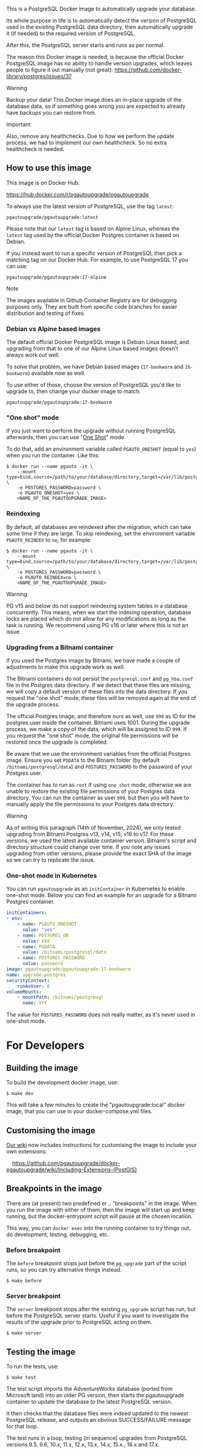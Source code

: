 This is a PostgreSQL Docker image to automatically upgrade
your database.

Its whole purpose in life is to automatically detect the
version of PostgreSQL used in the existing PostgreSQL data
directory, then automatically upgrade it (if needed) to the
required version of PostgreSQL.

After this, the PostgreSQL server starts and runs as per
normal.

The reason this Docker image is needed, is because the
official Docker PostgreSQL image has no ability to handle
version upgrades, which leaves people to figure it out
manually (not great): https://github.com/docker-library/postgres/issues/37

> [!WARNING]
> Backup your data!
> This Docker image does an in-place upgrade of the database
> data, so if something goes wrong you are expected to already
> have backups you can restore from.

> [!IMPORTANT]
> Also, remove any healthchecks.
> Due to how we perform the update process, we had to implement our own healthcheck.
> So no extra healthcheck is needed.

## How to use this image

This image is on Docker Hub:

https://hub.docker.com/r/pgautoupgrade/pgautoupgrade

To always use the latest version of PostgreSQL, use the tag
`latest`:

    pgautoupgrade/pgautoupgrade:latest

Please note that our `latest` tag is based on Alpine Linux,
whereas the `latest` tag used by the official Docker
Postgres container is based on Debian.

If you instead want to run a specific version of PostgreSQL
then pick a matching tag on our Docker Hub. For example, to
use PostgreSQL 17 you can use:

    pgautoupgrade/pgautoupgrade:17-alpine

> [!NOTE]  
> The images available in Github Container Registry are for debugging
> purposes only. They are built from specific code branches for easier
> distribution and testing of fixes.

### Debian vs Alpine based images

The default official Docker PostgreSQL image is Debian Linux
based, and upgrading from that to one of our Alpine Linux
based images doesn't always work out well.

To solve that problem, we have Debian based images
(`17-bookworm` and `16-bookworm`) available now as well.

To use either of those, choose the version of PostgreSQL you'd
like to upgrade to, then change your docker image to match:

    pgautoupgrade/pgautoupgrade:17-bookworm

### "One shot" mode

If you just want to perform the upgrade without running PostgreSQL
afterwards, then you can use "[One Shot](https://github.com/pgautoupgrade/docker-pgautoupgrade/issues/13)" mode.

To do that, add an environment variable called `PGAUTO_ONESHOT`
(equal to `yes`) when you run the container.  Like this:

```
$ docker run --name pgauto -it \
	--mount type=bind,source=/path/to/your/database/directory,target=/var/lib/postgresql/data \
	-e POSTGRES_PASSWORD=password \
	-e PGAUTO_ONESHOT=yes \
	<NAME_OF_THE_PGAUTOUPGRADE_IMAGE>
```

### Reindexing

By default, all databases are reindexed after the migration, which can take some time if they are large.
To skip reindexing, set the environment variable `PGAUTO_REINDEX` to `no`, for example:

```
$ docker run --name pgauto -it \
	--mount type=bind,source=/path/to/your/database/directory,target=/var/lib/postgresql/data \
	-e POSTGRES_PASSWORD=password \
	-e PGAUTO_REINDEX=no \
	<NAME_OF_THE_PGAUTOUPGRADE_IMAGE>
```

> [!WARNING]
> PG v15 and below do not support reindexing system tables in a database concurrently. This means, when we start the indexing operation, database locks are placed which do not allow for any modifications as long as the task is running. We recommend using PG v16 or later where this is not an issue.

### Upgrading from a Bitnami container

If you used the Postgres image by Bitnami, we have made a couple of adjustments to make this upgrade work as well.

The Bitnami containers do not persist the `postgresql.conf` and `pg_hba.conf` file in the Postgres data directory. If we detect that these files are missing, we will copy a default version of these files into the data directory. If you request the "one shot" mode, these files will be removed again at the end of the upgrade process.

The official Postgres image, and therefore ours as well, use `999` as ID for the postgres user inside the container. Bitnami uses 1001. During the upgrade process, we make a copy of the data, which will be assigned to ID `999`. If you request the "one shot" mode, the original file permissions will be restored once the upgrade is completed.

Be aware that we use the environment variables from the official Postgres image. Ensure you set `PGDATA` to the Bitnami folder (by default `/bitnami/postgresql/data`) and `POSTGRES_PASSWORD` to the password of your Postgres user.

The container has to run as `root` if using `one shot` mode, otherwise we are unable to restore the existing file permissions of your Postgres data directory. You can run the container as user `999`, but then you will have to manually apply the file permissions to your Postgres data directory.

> [!WARNING]
> As of writing this paragraph (14th of November, 2024), we only tested upgrading from Bitnami Postgres v13, v14, v15, v16 to v17. For these versions, we used the latest available container version. Bitnami's script and directory structure could change over time. If you note any issues upgrading from other versions, please provide the exact SHA of the image so we can try to replicate the issue.

### One-shot mode in Kubernetes

You can run `pgautoupgrade` as an `initContainer` in Kubernetes to enable one-shot mode. Below you can find an example for an upgrade for a Bitnami Postgres container.

```yaml
initContainers:
- env:
	- name: PGAUTO_ONESHOT
	  value: "yes"
	- name: POSTGRES_DB
	  value: XXX
	- name: PGDATA
	  value: /bitnami/postgresql/data
	- name: POSTGRES_PASSWORD
	  value: password
image: pgautoupgrade/pgautoupgrade:17-bookworm
name: upgrade-postgres
securityContext:
	runAsUser: 0
volumeMounts:
	- mountPath: /bitnami/postgresql
	  name: YYY
```

The value for `POSTGRES_PASSWORD` does not really matter, as it's never used in one-shot mode.

# For Developers

## Building the image

To build the development docker image, use:

```
$ make dev
```

This will take a few minutes to create the "pgautoupgrade:local"
docker image, that you can use in your docker-compose.yml
files.

## Customising the image

[Our wiki](https://github.com/pgautoupgrade/docker-pgautoupgrade/wiki)
now includes instructions for customising the image to include
your own extensions:

&nbsp; &nbsp; https://github.com/pgautoupgrade/docker-pgautoupgrade/wiki/Including-Extensions-(PostGIS)

## Breakpoints in the image

There are (at present) two predefined er... "breakpoints"
in the image.  When you run the image with either
of them, then the image will start up and keep running,
but the docker-entrypoint script will pause at the chosen
location.

This way, you can `docker exec` into the running container to
try things out, do development, testing, debugging, etc.

### Before breakpoint

The `before` breakpoint stops just before the `pg_upgrade`
part of the script runs, so you can try alternative things
instead.

```
$ make before
```

### Server breakpoint

The `server` breakpoint stops after the existing `pg_upgrade`
script has run, but before the PostgreSQL server starts.  Useful
if you want to investigate the results of the upgrade prior to
PostgreSQL acting on them.

```
$ make server
```

## Testing the image

To run the tests, use:

```
$ make test
```

The test script imports the AdventureWorks database (ported from Microsoft
land) into an older PG version, then starts the pgautoupgrade container to
update the database to the latest PostgreSQL version.

It then checks that the database files were indeed updated
to the newest PostgreSQL release, and outputs an obvious
SUCCESS/FAILURE message for that loop.

The test runs in a loop, testing (in sequence) upgrades from
PostgreSQL versions 9.5, 9.6, 10.x, 11.x, 12.x, 13.x, 14.x, 15.x., 16.x and
17.x.

